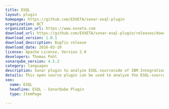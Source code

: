 ```yaml
---
title: ESQL
layout: plugin
homepage: https://github.com/EXXETA/sonar-esql-plugin
organization: BCT
organization_url: https://www.exxeta.com
download_url: https://github.com/EXXETA/sonar-esql-plugin/releases/download/1.0.1/sonar-esql-plugin-1.0.1.jar
download_version: 1.0.1
download_description: Bugfix release
download_date: 2016-03-10
license: Apache License, Version 2.0
developers: Thomas Pohl
sonarqube_version: 4.5.2
category: languages
description: Sonar plugin to analyze ESQL-sourcecode of IBM Integration Bus projects.
details: This open source plugin can be used to analyze the ESQL-sourcecode of IBM Websphere Message Broker / IBM Integration Bus projects.
seo: 
  name: ESQL
  headline: ESQL - SonarQube Plugin
  type: ItemPage

---
```

